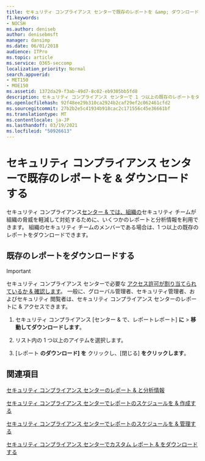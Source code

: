 ```yaml
---
title: セキュリティ コンプライアンス センターで既存のレポートを &amp; ダウンロードする
f1.keywords:
- NOCSH
ms.author: deniseb
author: denisebmsft
manager: dansimp
ms.date: 06/01/2018
audience: ITPro
ms.topic: article
ms.service: O365-seccomp
localization_priority: Normal
search.appverid:
- MET150
- MOE150
ms.assetid: 1372da29-f3ab-49d7-8c02-eb9305bb5fd8
description: セキュリティ コンプライアンス センターで 1 つ以上の既存のレポートをダウンロードする方法 &amp; について学習します。
ms.openlocfilehash: 92f48ee29b310ca2924b2caf29ef2c062461cfd2
ms.sourcegitcommit: 27b2b2e5c41934b918cac2c171556c45e36661bf
ms.translationtype: MT
ms.contentlocale: ja-JP
ms.lasthandoff: 03/19/2021
ms.locfileid: "50926613"
---
```

# <a name="download-existing-reports-in-the-security-amp-compliance-center"></a>セキュリティ コンプライアンス センターで既存のレポートを &amp; ダウンロードする

セキュリティ コンプライアンス[センター &amp; では、](https://protection.office.com)[組織の](../security/office-365-security/reports-and-insights-in-security-and-compliance.md)セキュリティ チームが組織の脅威を軽減して対処するために、いくつかのレポートと分析情報を利用できます。 組織のセキュリティ チームのメンバーである場合は、1 つ以上の既存のレポートをダウンロードできます。 
  
## <a name="download-existing-reports"></a>既存のレポートをダウンロードする

> [!IMPORTANT]
> セキュリティ コンプライアンス センターで必要な [アクセス許可が割り当てられているか &amp; 確認します](../security/office-365-security/protect-against-threats.md)。 一般に、グローバル管理者、セキュリティ管理者、およびセキュリティ 閲覧者は、セキュリティ コンプライアンス センターのレポートに &amp; アクセスできます。 
  
1. セキュリティ コンプライアンス [センター &amp; で、[](https://protection.office.com)レポートレポート] **に** \> **移動してダウンロードします**。

2. リスト内の 1 つ以上のアイテムを選択します。

3. [レポート **のダウンロード] を** クリックし、[閉じる] **をクリックします**。

## <a name="related-topics"></a>関連項目

[セキュリティ コンプライアンス センターのレポート &amp; と分析情報](../security/office-365-security/reports-and-insights-in-security-and-compliance.md)
  
[セキュリティ コンプライアンス センターでレポートのスケジュールを &amp; 作成する](../security/office-365-security/view-reports-for-atp.md)
  
[セキュリティ コンプライアンス センターでレポートのスケジュールを &amp; 管理する](../security/office-365-security/view-reports-for-atp.md)
  
[セキュリティ コンプライアンス センターでカスタム レポート &amp; をダウンロードする](../security/office-365-security/view-reports-for-atp.md)